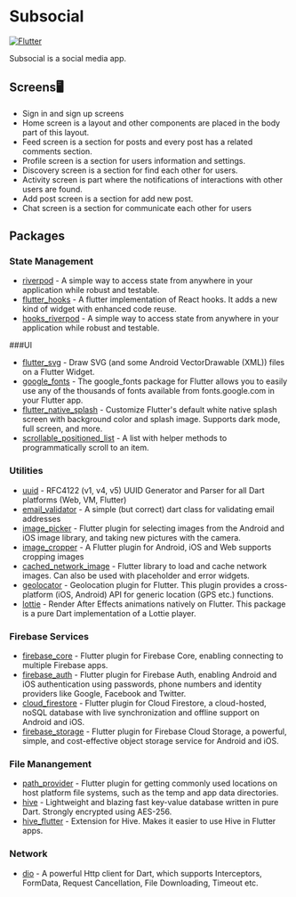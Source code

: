 # Subsocial

[![Flutter](https://storage.googleapis.com/cms-storage-bucket/70760bf1e88b184bb1bc.png)](https://flutter.dev/)

Subsocial is a social media app.

## Screens🖥️

- Sign in and sign up screens
- Home screen is a layout and other components are placed in the body part of this layout.
- Feed screen is a section for posts and every post has a related comments section.
- Profile screen is a section for users information and settings.
- Discovery screen is a section for find each other for users.
- Activity screen is part where the notifications of interactions with other users are found.
- Add post screen is a section for add new post.
- Chat screen is a section for communicate each other for users


## Packages

### State Management
- [riverpod](https://pub.dev/packages/flutter_riverpod) - A simple way to access state from anywhere in your application while robust and testable.
- [flutter_hooks](https://pub.dev/packages/flutter_hooks) - A flutter implementation of React hooks. It adds a new kind of widget with enhanced code reuse.
- [hooks_riverpod](https://pub.dev/packages/flutter_hooks) - A simple way to access state from anywhere in your application while robust and testable.

###UI
- [flutter_svg](https://pub.dev/packages/flutter_svg) - Draw SVG (and some Android VectorDrawable (XML)) files on a Flutter Widget.
- [google_fonts](https://pub.dev/packages/google_fonts) - The google_fonts package for Flutter allows you to easily use any of the thousands of fonts available from fonts.google.com in your Flutter app.
- [flutter_native_splash](https://pub.dev/packages/flutter_native_splash) - Customize Flutter's default white native splash screen with background color and splash image. Supports dark mode, full screen, and more.
- [scrollable_positioned_list](https://pub.dev/packages/scrollable_positioned_list) - A list with helper methods to programmatically scroll to an item.

### Utilities
- [uuid](https://pub.dev/packages/uuid) - RFC4122 (v1, v4, v5) UUID Generator and Parser for all Dart platforms (Web, VM, Flutter)
- [email_validator](https://pub.dev/packages/email_validator) - A simple (but correct) dart class for validating email addresses
- [image_picker](https://pub.dev/packages/image_picker) - Flutter plugin for selecting images from the Android and iOS image library, and taking new pictures with the camera.
- [image_cropper](https://pub.dev/packages/image_cropper) - A Flutter plugin for Android, iOS and Web supports cropping images
- [cached_network_image](https://pub.dev/packages/cached_network_image) - Flutter library to load and cache network images. Can also be used with placeholder and error widgets.
- [geolocator](https://pub.dev/packages/geolocator) - Geolocation plugin for Flutter. This plugin provides a cross-platform (iOS, Android) API for generic location (GPS etc.) functions.
- [lottie](https://pub.dev/packages/lottie) - Render After Effects animations natively on Flutter. This package is a pure Dart implementation of a Lottie player.

### Firebase Services
- [firebase_core](https://pub.dev/packages/firebase_core) - Flutter plugin for Firebase Core, enabling connecting to multiple Firebase apps.
- [firebase_auth](https://pub.dev/packages/firebase_auth) - Flutter plugin for Firebase Auth, enabling Android and iOS authentication using passwords, phone numbers and identity providers like Google, Facebook and Twitter.
- [cloud_firestore](https://pub.dev/packages/cloud_firestore) - Flutter plugin for Cloud Firestore, a cloud-hosted, noSQL database with live synchronization and offline support on Android and iOS.
- [firebase_storage](https://pub.dev/packages/firebase_storage) - Flutter plugin for Firebase Cloud Storage, a powerful, simple, and cost-effective object storage service for Android and iOS.


### File Manangement
- [path_provider](https://pub.dev/packages/path_provider) - Flutter plugin for getting commonly used locations on host platform file systems, such as the temp and app data directories.
- [hive](https://pub.dev/packages/hive) - Lightweight and blazing fast key-value database written in pure Dart. Strongly encrypted using AES-256.
- [hive_flutter](https://pub.dev/packages/hive_flutter) - Extension for Hive. Makes it easier to use Hive in Flutter apps.

### Network
- [dio](https://pub.dev/packages/dio) - A powerful Http client for Dart, which supports Interceptors, FormData, Request Cancellation, File Downloading, Timeout etc.


